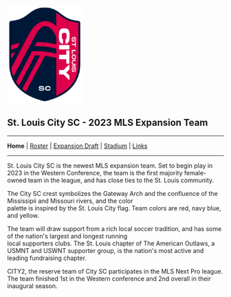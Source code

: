 ![City Logo](logo.png)
## **St. Louis City SC** - 2023 MLS Expansion Team
---
**Home** | [Roster](ROSTER.md) |
[Expansion Draft](DRAFT.md) |
[Stadium](CITYPARK.md) |
[Links](LINKS.md)  

---

St. Louis City SC is the newest MLS expansion team. Set to begin play in 2023 in the Western Conference, the team is the first majority female-owned team in the league, and has close ties to the St. Louis community.  

The City SC crest symbolizes the Gateway Arch and the confluence of the Mississipii and Missouri rivers, and the color  
palette is inspired by the St. Louis City flag. Team colors are red, navy blue, and yellow.  

The team will draw support from a rich local soccer tradition, and has some of the nation's largest and longest running  
local supporters clubs. The St. Louis chapter of The American Outlaws, a USMNT and USWNT supporter group, is the nation's most active and leading fundraising chapter.  

CITY2, the reserve team of City SC participates in the MLS Next Pro league. The team finished 1st in the Western conference and 2nd overall in their inaugural season.  





